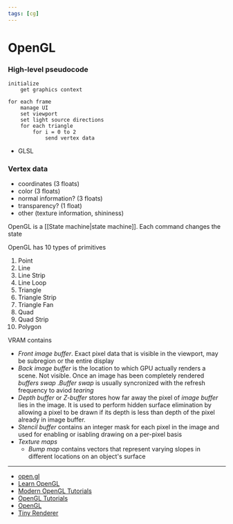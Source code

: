 ```yaml
---
tags: [cg]
---
```


# OpenGL

### High-level pseudocode

```
initialize
	get graphics context

for each frame
	manage UI
	set viewport
	set light source directions
	for each triangle
		for i = 0 to 2
			send vertex data
```

- GLSL

### Vertex data

- coordinates (3 floats)
- color (3 floats)
- normal information? (3 floats)
- transparency? (1 float)
- other (texture information, shininess)


OpenGL is a [[State machine|state machine]]. Each command changes the state
 
OpenGL has 10 types of primitives

1. Point
1. Line
1. Line Strip
1. Line Loop
1. Triangle
1. Triangle Strip
1. Triangle Fan
1. Quad 
1. Quad Strip
1. Polygon 

VRAM contains
- *Front image buffer*. Exact pixel data that is visible in the viewport, may be subregion or the entire display
- *Back image buffer* is the location to which GPU actually renders a scene. Not visible. Once an image has been completely rendered *buffers swap* .*Buffer swap* is usually syncronized with the refresh frequency to aviod *tearing*
- *Depth buffer* or *Z-buffer* stores how far away the pixel of *image buffer* lies in the image. It is used to perform hidden surface elimination by allowing a pixel to be drawn if its depth is less than depth of the pixel already in image buffer.
- *Stencil buffer* contains an integer mask for each pixel in the image and used for enabling or isabling drawing on a per-pixel basis
- *Texture maps*
	- *Bump map* contains vectors that represent varying slopes in different locations on an object's surface

---

- [open.gl](https://open.gl)
- [Learn OpenGL](https://learnopengl.com/)
- [Modern OpenGL Tutorials](https://ogldev.org/)
- [OpenGL Tutorials](http://www.opengl-tutorial.org/)
- [OpenGL](http://www.songho.ca/opengl/index.html)
- [Tiny Renderer](https://github.com/ssloy/tinyrenderer)

